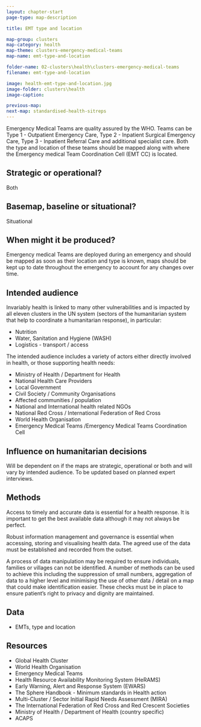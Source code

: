 ```yaml
---
layout: chapter-start
page-type: map-description

title: EMT type and location

map-group: clusters
map-category: health
map-theme: clusters-emergency-medical-teams
map-name: emt-type-and-location

folder-name: 02-clusters\health\clusters-emergency-medical-teams
filename: emt-type-and-location

image: health-emt-type-and-location.jpg
image-folder: clusters\health
image-caption: 

previous-map: 
next-map: standardised-health-sitreps
---
```


Emergency Medical Teams are quality assured by the WHO. Teams can be Type 1 - Outpatient Emergency Care, Type 2 - Inpatient Surgical Emergency Care, Type 3 - Inpatient Referral Care and additional specialist care. Both the type and location of these teams should be mapped along with where the Emergency medical Team Coordination Cell \(EMT CC\) is located. 

## Strategic or operational? 

Both

## Basemap, baseline or situational?

Situational

## When might it be produced? 

Emergency medical Teams are deployed during an emergency and should be mapped as soon as their location and type is known, maps should be kept up to date throughout the emergency to account for any changes over time.

## Intended audience 

Invariably health is linked to many other vulnerabilities and is impacted by all eleven clusters in the UN system \(sectors of the humanitarian system that help to coordinate a humanitarian response\), in particular:

* Nutrition
* Water, Sanitation and Hygiene \(WASH\)
* Logistics - transport / access

The intended audience includes a variety of actors either directly involved in health, or those supporting health needs:

* Ministry of Health / Department for Health
* National Health Care Providers
* Local Government
* Civil Society / Community Organisations
* Affected communities / population
* National and International health related NGOs
* National Red Cross / International Federation of Red Cross
* World Health Organisation
* Emergency Medical Teams /Emergency Medical Teams Coordination Cell

## Influence on humanitarian decisions 

Will be dependent on if the maps are strategic, operational or both and will vary by intended audience. To be updated based on planned expert interviews.

## Methods

Access to timely and accurate data is essential for a health response. It is important to get the best available data although it may not always be perfect.

Robust information management and governance is essential when accessing, storing and visualising health data. The agreed use of the data must be established and recorded from the outset.

A process of data manipulation may be required to ensure individuals, families or villages can not be identified. A number of methods can be used to achieve this including the suppression of small numbers, aggregation of data to a higher level and minimising the use of other data / detail on a map that could make identification easier. These checks must be in place to ensure patient’s right to privacy and dignity are maintained.

## Data

* EMTs, type and location

## Resources

* Global Health Cluster
* World Health Organisation
* Emergency Medical Teams
* Health Resource Availability Monitoring System \(HeRAMS\)
* Early Warning, Alert and Response System \(EWARS\)
* The Sphere Handbook - Minimum standards in Health action
* Multi-Cluster / Sector Initial Rapid Needs Assessment \(MIRA\)
* The International Federation of Red Cross and Red Crescent Societies
* Ministry of Health / Department of Health \(country specific\)
* ACAPS

